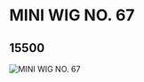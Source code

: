 # MINI WIG NO. 67
## 15500
![MINI WIG NO. 67](https://lc-www-live-s.legocdn.com/media/bricks/5/2/6056836.jpg)